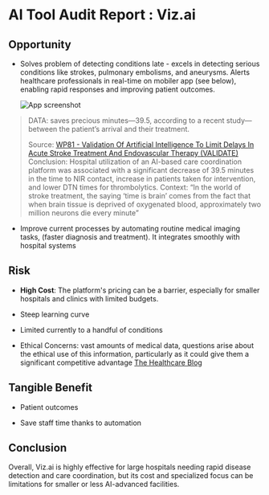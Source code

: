 # AI Tool Audit Report : Viz.ai


## Opportunity

- Solves problem of detecting conditions late - excels in detecting serious conditions like strokes, pulmonary embolisms, and aneurysms. Alerts healthcare professionals in real-time on mobiler app (see below), enabling rapid responses and improving patient outcomes.

  ![App screenshot](https://is1-ssl.mzstatic.com/image/thumb/Purple123/v4/05/65/d8/0565d8be-be17-3f77-c728-c55f786eeb86/pr_source.png/313x0w.webp "App screenshot")

> DATA: saves precious minutes—39.5, according to a recent study—between the patient’s arrival and their treatment.
>
> Source:
> [WP81 - Validation Of Artificial Intelligence To Limit Delays In Acute Stroke Treatment And Endovascular Therapy (VALIDATE)](https://eppro02.ativ.me/web/page.php?page=Inthtml&project=ISC23&id=754)
> Conclusion: Hospital utilization of an AI-based care coordination platform was associated with a significant decrease of 39.5 minutes in the time to NIR contact, increase in patients taken for intervention, and lower DTN times for thrombolytics.
> Context: “In the world of stroke treatment, the saying ‘time is brain’ comes from the fact that when brain tissue is deprived of oxygenated blood, approximately two million neurons die every minute”

- Improve current processes by automating routine medical imaging tasks, (faster diagnosis and treatment). It integrates smoothly with hospital systems

## Risk

- **High Cost**: The platform's pricing can be a barrier, especially for smaller hospitals and clinics with limited budgets. 

- Steep learning curve

- Limited currently to a handful of conditions

- Ethical Concerns: vast amounts of medical data, questions arise about the ethical use of this information, particularly as it could give them a significant competitive advantage​ [The Healthcare Blog](https://thehealthcareblog.com/blog/2020/09/24/its-complicated-a-deep-dive-into-the-viz-medicare-ai-reimbursement-model/) 

## Tangible Benefit

- Patient outcomes

- Save staff time thanks to automation

## Conclusion

Overall, Viz.ai is highly effective for large hospitals needing rapid disease detection and care coordination, but its cost and specialized focus can be limitations for smaller or less AI-advanced facilities.
